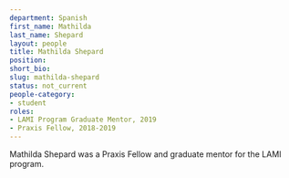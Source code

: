 ```yaml
---
department: Spanish
first_name: Mathilda
last_name: Shepard
layout: people
title: Mathilda Shepard
position:
short_bio:
slug: mathilda-shepard
status: not_current
people-category:
- student
roles:  
- LAMI Program Graduate Mentor, 2019  
- Praxis Fellow, 2018-2019
---
```

Mathilda Shepard was a Praxis Fellow and graduate mentor for the LAMI program.
